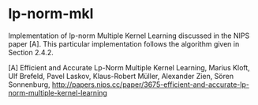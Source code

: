# lp-norm-mkl
Implementation of lp-norm Multiple Kernel Learning discussed in the NIPS paper [A]. This particular implementation follows the algorithm given in Section 2.4.2.

[A] Efficient and Accurate Lp-Norm Multiple Kernel Learning, Marius Kloft, Ulf Brefeld, Pavel Laskov, Klaus-Robert Müller, Alexander Zien, Sören Sonnenburg, http://papers.nips.cc/paper/3675-efficient-and-accurate-lp-norm-multiple-kernel-learning
